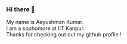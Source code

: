 ### Hi there 👋
<p>My name is Aayushman Kumar.<br>I am a sophomore at IIT Kanpur.<br>  Thanks for checking out out my github profile !</p>

<!--
**AayushmanKumar/AayushmanKumar** is a ✨ _special_ ✨ repository because its `README.md` (this file) appears on your GitHub profile.

Here are some ideas to get you started:

- 🔭 I’m currently working on ...
- 🌱 I’m currently learning ...
- 👯 I’m looking to collaborate on ...
- 🤔 I’m looking for help with ...
- 💬 Ask me about ...
- 📫 How to reach me: ...
- 😄 Pronouns: ...
- ⚡ Fun fact: ...
-->

